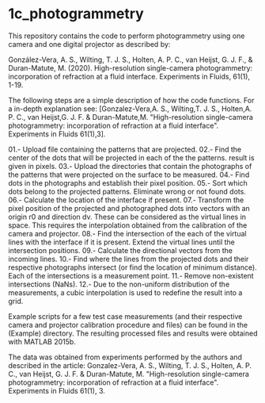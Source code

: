 # 1c_photogrammetry
This repository contains the code to perform photogrammetry using one camera and one digital projector as described by:

González-Vera, A. S., Wilting, T. J. S., Holten, A. P. C., van Heijst, G. J. F., & Duran-Matute, M. (2020). High-resolution single-camera photogrammetry: incorporation of refraction at a fluid interface. Experiments in Fluids, 61(1), 1-19.


The following steps are a simple description of how the code functions.
For a in-depth explanation see: [Gonzalez-Vera,A. S., Wilting,T. J. S.,
Holten,A. P. C., van Heijst,G. J. F. & Duran-Matute,M. "High-resolution
single-camera photogrammetry: incorporation of refraction at a fluid 
interface". Experiments in Fluids 61(1),3]. 

01.- Upload file containing the patterns that are projected.
02.- Find the center of the dots that will be projected in each of the
     the patterns. result is given in pixels. 
03.- Upload the directories that contain the photographs of the patterns
     that were projected on the surface to be measured.
04.- Find dots in the photographs and establish their pixel position.
05.- Sort which dots belong to the projected patterns. Eliminate 
     wrong or not found dots.
06.- Calculate the location of the interface if present.
07.- Transform the pixel position of the projected and photographed dots
     into vectors with an origin r0 and direction dv. These can be 
     considered as the virtual lines in space. This requires the
     interpolation obtained from the calibration of the camera and 
     projector. 
08.- Find the intersection of the each of the virtual lines with the
     interface if it is present. Extend the virtual lines until the 
     intersection positions.
09.- Calculate the directional vectors from the incoming lines.
10.- Find where the lines from the projected dots and their respective
     photographs intersect (or find the location of minimum distance).
     Each of the intersections is a measurement point.
11.- Remove non-existent intersections (NaNs).
12.- Due to the non-uniform distribution of the measurements, a cubic 
     interpolation is used to redefine the result into a grid.

Example scripts for a few test case measurements (and their respective 
camera and projector calibration procedure and files) can be found in 
the (Example\) directory. The resulting processed files and results 
were obtained with MATLAB 2015b.

The data was obtained from experiments performed by the authors and 
described in the article: 
Gonzalez-Vera, A. S., Wilting, T. J. S., Holten, A. P. C., van Heijst,
G. J. F. & Duran-Matute, M. "High-resolution single-camera photogrammetry:
 incorporation of refraction at a fluid interface". Experiments in Fluids 
61(1), 3.
